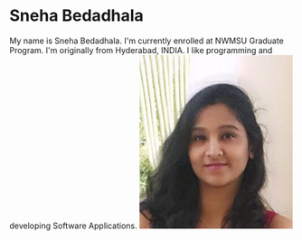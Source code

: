 
# Sneha Bedadhala #
My name is Sneha Bedadhala. I'm currently enrolled at NWMSU Graduate Program. I'm originally from Hyderabad, INDIA. I like programming and developing Software Applications.
![myimage](/MyImage.jpeg)
